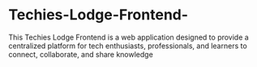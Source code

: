 # Techies-Lodge-Frontend-
This Techies Lodge Frontend is a web application designed to provide a centralized platform for tech enthusiasts, professionals, and learners to connect, collaborate, and share knowledge
